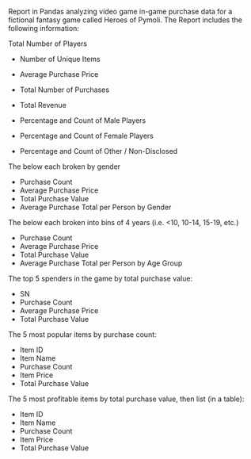 Report in Pandas analyzing video game in-game purchase data for a fictional fantasy game called Heroes of Pymoli. The Report includes the following information:

Total Number of Players

* Number of Unique Items
* Average Purchase Price
* Total Number of Purchases
* Total Revenue

* Percentage and Count of Male Players
* Percentage and Count of Female Players
* Percentage and Count of Other / Non-Disclosed

The below each broken by gender
  * Purchase Count
  * Average Purchase Price
  * Total Purchase Value
  * Average Purchase Total per Person by Gender

The below each broken into bins of 4 years (i.e. &lt;10, 10-14, 15-19, etc.)
  * Purchase Count
  * Average Purchase Price
  * Total Purchase Value
  * Average Purchase Total per Person by Age Group

The top 5 spenders in the game by total purchase value:
  * SN
  * Purchase Count
  * Average Purchase Price
  * Total Purchase Value

The 5 most popular items by purchase count:
  * Item ID
  * Item Name
  * Purchase Count
  * Item Price
  * Total Purchase Value

The 5 most profitable items by total purchase value, then list (in a table):
  * Item ID
  * Item Name
  * Purchase Count
  * Item Price
  * Total Purchase Value
